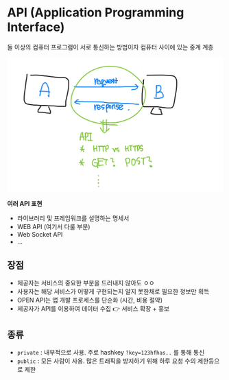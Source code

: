 # API (Application Programming Interface)

둘 이상의 컴퓨터 프로그램이 서로 통신하는 방법이자 컴퓨터 사이에 있는 중계 계층

![](./%08API.jpg)

**여러 API 표현**

- 라이브러리 및 프레임워크를 설명하는 명세서
- WEB API (여기서 다룰 부분)
- Web Socket API
- ...

## 장점

- 제공자는 서비스의 중요한 부분을 드러내지 않아도 ㅇㅇ
- 사용자는 해당 서비스가 어떻게 구현되는지 알지 못한채로 필요한 정보만 획득
- OPEN API는 앱 개발 프로세스를 단순화 (시간, 비용 절약)
- 제공자가 API를 이용하여 데이터 수집 👉 서비스 확장 + 홍보

## 종류

- `private` : 내부적으로 사용. 주로 hashkey `?key=123hfhas..` 를 통해 통신
- `public` : 모든 사람이 사용. 많은 트래픽을 방지하기 위해 하루 요청 수의 제한등으로 제한

